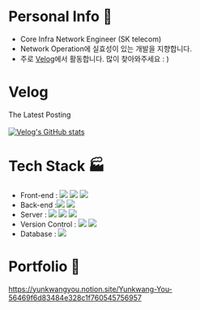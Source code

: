 

# Personal Info 💁
- Core Infra Network Engineer (SK telecom)
- Network Operation에 실효성이 있는 개발을 지향합니다.
- 주로  <a href = 'https://velog.io/@1996yyk'>Velog</a>에서 활동합니다. 많이 찾아와주세요 : )

# Velog
The Latest Posting<br><br>
[![Velog's GitHub stats](https://velog-readme-stats.vercel.app/api?name=1996yyk)](https://velog.io/@1996yyk)
<br>


# Tech Stack 🏭
- Front-end : <span><img src="https://img.shields.io/badge/HTML-e34f26?style=flat&logo=html5&logoColor=white"/></span>
<span><img src="https://img.shields.io/badge/CSS-1572b6?style=flat&logo=css3&logoColor=white"/></span>
<span><img src="https://img.shields.io/badge/JavaScript-dbab09?style=flat&logo=javascript&logoColor=white"/></span>
- Back-end :<span><img src="https://img.shields.io/badge/Python-3776AB?style=flat&logo=python&logoColor=white"/></span>
<span><img src="https://img.shields.io/badge/Flask-000000?style=flat&logo=Flask&logoColor=white"/></span>
- Server :
<span><img src="https://img.shields.io/badge/Shell-181717?style=flat&logo=linux&logoColor=white"/></span>
<span><img src="https://img.shields.io/badge/Ubuntu-FCC624?style=flat&logo=linux&logoColor=white"/></span>
<span><img src="https://img.shields.io/badge/CentOS-4479A1?style=flat&logo=CentOS&logoColor=white"/></span>
- Version Control : <span><img src="https://img.shields.io/badge/Git-f05032?style=flat&logo=git&logoColor=white"/></span>
<span><img src="https://img.shields.io/badge/GitHub-181717?style=flat&logo=github&logoColor=white"/></span>
- Database : 
<span><img src="https://img.shields.io/badge/mysql-4479A1?style=flat&logo=mysql&logoColor=white"/></span>

# Portfolio 📗
<a href = "https://yunkwangyou.notion.site/Yunkwang-You-56469f6d83484e328c1f760545756957">https://yunkwangyou.notion.site/Yunkwang-You-56469f6d83484e328c1f760545756957</a>
